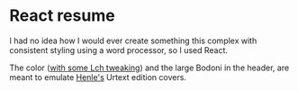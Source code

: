 # React resume

I had no idea how I would ever create something this complex with consistent styling using a word processor, so I used React.

The color ([with some Lch tweaking](http://davidjohnstone.net/pages/lch-lab-colour-gradient-picker)) and the large Bodoni in the header, are meant to emulate [Henle's](https://www.henle.de/) Urtext edition covers.
